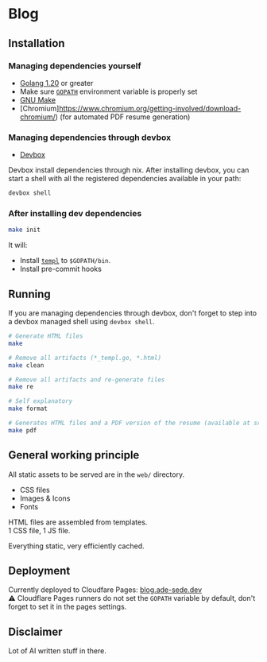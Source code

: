 # Blog

## Installation

### Managing dependencies yourself

- [Golang 1.20](https://go.dev/doc/install) or greater
- Make sure [`GOPATH`](https://go.dev/wiki/GOPATH) environment variable is properly set
- [GNU Make](https://www.gnu.org/software/make/)
- [Chromium]https://www.chromium.org/getting-involved/download-chromium/) (for automated PDF resume generation)


### Managing dependencies through devbox

- [Devbox](https://www.jetify.com/devbox)

Devbox install dependencies through nix.
After installing devbox, you can start a shell with all the registered dependencies available in your path:

```bash
devbox shell
```

### After installing dev dependencies

```bash
make init
```

It will:
- Install [`templ`](https://github.com/a-h/templ) to `$GOPATH/bin`.  
- Install pre-commit hooks

## Running

If you are managing dependencies through devbox, don't forget to step into a devbox managed shell using `devbox shell`.

```bash
# Generate HTML files
make

# Remove all artifacts (*_templ.go, *.html)
make clean

# Remove all artifacts and re-generate files
make re

# Self explanatory
make format

# Generates HTML files and a PDF version of the resume (available at src/pdfs/ade-sede.pdf)
make pdf
```

## General working principle

All static assets to be served are in the `web/` directory.

- CSS files
- Images & Icons
- Fonts

HTML files are assembled from templates.  
1 CSS file, 1 JS file.

Everything static, very efficiently cached.

## Deployment

Currently deployed to Cloudfare Pages: [blog.ade-sede.dev](https://blog.ade-sede.dev)  
⚠️ Cloudflare Pages runners do not set the `GOPATH` variable by default, don't forget to set it in the pages settings.

## Disclaimer

Lot of AI written stuff in there.
